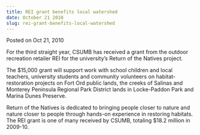 ```yaml
---
title: REI grant benefits local watershed
date: October 21 2010
slug: rei-grant-benefits-local-watershed
---
```





<span class="date">Posted on Oct 21, 2010    </span>
<p>For the third straight year, CSUMB has received a grant from the
outdoor recreation retailer REI for the university&#x2019;s Return of the
Natives project.</p>
<p>The $15,000 grant will support work with school children and
local teachers, university students and community volunteers on
habitat-restoration projects on Fort Ord public lands, the creeks
of Salinas and Monterey Peninsula Regional Park District lands in
Locke-Paddon Park and Marina Dunes Preserve.</p>
<p>Return of the Natives is dedicated to bringing people closer to
nature and nature closer to people through hands-on experience in
restoring habitats. The REI grant is one of many received by CSUMB,
totaling $18.2 million in 2009-10.<br>
&#xA0;</br></p>





